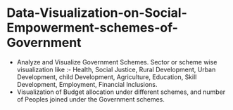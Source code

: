 # Data-Visualization-on-Social-Empowerment-schemes-of-Government
- Analyze and Visualize Government Schemes. Sector or scheme  wise visualization like :-  Health, Social Justice, Rural Development, Urban Development, child Development, Agriculture, Education, Skill Development, Employment, Financial Inclusions. 
- Visualization of Budget allocation under different schemes, and number of  Peoples joined under the  Government schemes.
